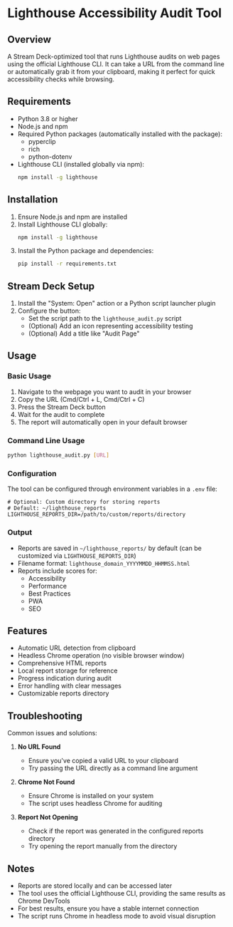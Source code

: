 # Lighthouse Accessibility Audit Tool

## Overview
A Stream Deck-optimized tool that runs Lighthouse audits on web pages using the official Lighthouse CLI. It can take a URL from the command line or automatically grab it from your clipboard, making it perfect for quick accessibility checks while browsing.

## Requirements
- Python 3.8 or higher
- Node.js and npm
- Required Python packages (automatically installed with the package):
  - pyperclip
  - rich
  - python-dotenv
- Lighthouse CLI (installed globally via npm):
  ```bash
  npm install -g lighthouse
  ```

## Installation
1. Ensure Node.js and npm are installed
2. Install Lighthouse CLI globally:
   ```bash
   npm install -g lighthouse
   ```
3. Install the Python package and dependencies:
   ```bash
   pip install -r requirements.txt
   ```

## Stream Deck Setup
1. Install the "System: Open" action or a Python script launcher plugin
2. Configure the button:
   - Set the script path to the `lighthouse_audit.py` script
   - (Optional) Add an icon representing accessibility testing
   - (Optional) Add a title like "Audit Page"

## Usage
### Basic Usage
1. Navigate to the webpage you want to audit in your browser
2. Copy the URL (Cmd/Ctrl + L, Cmd/Ctrl + C)
3. Press the Stream Deck button
4. Wait for the audit to complete
5. The report will automatically open in your default browser

### Command Line Usage
```bash
python lighthouse_audit.py [URL]
```

### Configuration
The tool can be configured through environment variables in a `.env` file:

```env
# Optional: Custom directory for storing reports
# Default: ~/lighthouse_reports
LIGHTHOUSE_REPORTS_DIR=/path/to/custom/reports/directory
```

### Output
- Reports are saved in `~/lighthouse_reports/` by default (can be customized via `LIGHTHOUSE_REPORTS_DIR`)
- Filename format: `lighthouse_domain_YYYYMMDD_HHMMSS.html`
- Reports include scores for:
  - Accessibility
  - Performance
  - Best Practices
  - PWA
  - SEO

## Features
- Automatic URL detection from clipboard
- Headless Chrome operation (no visible browser window)
- Comprehensive HTML reports
- Local report storage for reference
- Progress indication during audit
- Error handling with clear messages
- Customizable reports directory

## Troubleshooting
Common issues and solutions:

1. **No URL Found**
   - Ensure you've copied a valid URL to your clipboard
   - Try passing the URL directly as a command line argument

2. **Chrome Not Found**
   - Ensure Chrome is installed on your system
   - The script uses headless Chrome for auditing

3. **Report Not Opening**
   - Check if the report was generated in the configured reports directory
   - Try opening the report manually from the directory

## Notes
- Reports are stored locally and can be accessed later
- The tool uses the official Lighthouse CLI, providing the same results as Chrome DevTools
- For best results, ensure you have a stable internet connection
- The script runs Chrome in headless mode to avoid visual disruption 